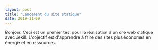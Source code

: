 ```yaml
---
layout: post
title: "Lancement du site statique"
date: 2019-11-09
---
```


Bonjour. Ceci est un premier test pour la réalisation d'un site web statique avec Jekill. L'objectif est d'apprendre à faire des sites plus économes en énergie et en ressources.
